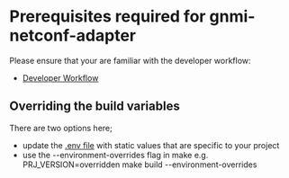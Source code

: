 # Prerequisites required for gnmi-netconf-adapter

Please ensure that your are familiar with the developer workflow:

- [Developer Workflow](https://docs.onosproject.org/developers/dev_workflow/)

## Overriding the build variables

There are two options here;

- update the [.env file](../.env) with static values that are specific to your project
- use the --environment-overrides flag in make e.g. PRJ_VERSION=overridden make build --environment-overrides
